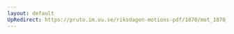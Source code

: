 ```yaml
---
layout: default
UpRedirect: https://pruto.im.uu.se/riksdagen-motions-pdf/1870/mot_1870__ak__7.pdf
---
```

